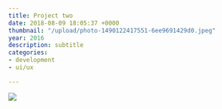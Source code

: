 ```yaml
---
title: Project two
date: 2018-08-09 18:05:37 +0000
thumbnail: "/upload/photo-1490122417551-6ee9691429d0.jpeg"
year: 2016
description: subtitle
categories:
- development
- ui/ux

---
```

![](/upload/photo-1490122417551-6ee9691429d0.jpeg)